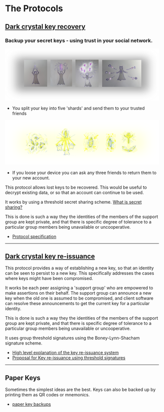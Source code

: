 # The Protocols

## [Dark crystal key recovery](protocol-specification.md)

### Backup your secret keys - using trust in your social network.

![sharding](./assets/split-key.png)

- You split your key into five 'shards' and send them to your trusted friends

![recovery](./assets/recover-key.png)

- If you loose your device you can ask any three friends to return them to your new account.

This protocol allows lost keys to be recovered.  This would be useful to decrypt existing data, or so that an account can continue to be used.

It works by using a threshold secret sharing scheme.  [What is secret sharing?](shamirs-secret-sharing.md) 

This is done is such a way they the identities of the members of the support group are kept private, and that there is specific degree of tolerance to a particular group members being unavailable or uncooperative. 

- [Protocol specification](protocol-specification.md)

--- 

## [Dark crystal key re-issuance](threshold-signatures.md)

This protocol provides a way of establishing a new key, so that an identity can be seen to persist to a new key.  This specifically addresses the cases where keys might have been compromised. 

It works be each peer assigning a 'support group' who are empowered to make assertions on their behalf.  The support group can announce a new key when the old one is assumed to be compromised, and client software can resolve these announcements to get the current key for a particular identity.

This is done is such a way they the identities of the members of the support group are kept private, and that there is specific degree of tolerance to a particular group members being unavailable or uncooperative. 

It uses group threshold signatures using the Boney-Lynn-Shacham signature scheme.

- [High level explanation of the key re-issuance system](key-reissuance.md) 
- [Proposal for Key re-issuance using threshold signatures](threshold-signatures.md)

--- 

## Paper Keys

Sometimes the simplest ideas are the best. Keys can also be backed up by printing them as QR codes or mnemonics.

- [paper key backups](paper-keys.md)
